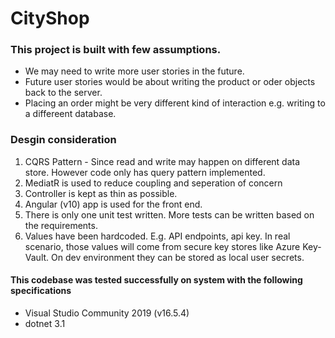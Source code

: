# CityShop

 ### This project is built with few assumptions.
  * We may need to write more user stories in the future.
  * Future user stories would be about writing the product or oder objects back to the server.
  * Placing an order might be very different kind of interaction  e.g. writing to a differeent database.


### Desgin consideration
  1. CQRS Pattern - Since read and write may happen on different data store. However code only has query pattern implemented.
  2. MediatR is used to reduce coupling and seperation of concern
  3. Controller is kept as thin as possible.
  4. Angular (v10) app is used for the front end.
  5. There is only one unit test written. More tests can be written based on the requirements.
  6. Values have been hardcoded. E.g. API endpoints, api key. In real scenario, those values will come from secure key stores like Azure Key-Vault. On dev environment they can be stored as local user secrets. 
  
#### This codebase was tested successfully on system with the following specifications
  * Visual Studio Community 2019 (v16.5.4)
  * dotnet 3.1

  
